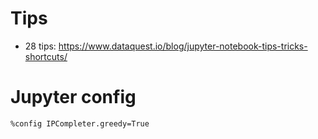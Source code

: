 # Tips
* 28 tips: https://www.dataquest.io/blog/jupyter-notebook-tips-tricks-shortcuts/

# Jupyter config
```
%config IPCompleter.greedy=True 
```

